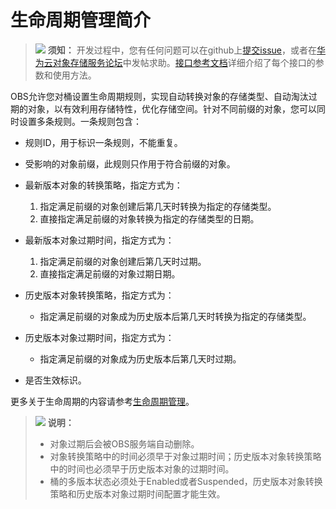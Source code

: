 # 生命周期管理简介<a name="obs_21_1101"></a>

>![](public_sys-resources/icon-notice.gif) **须知：** 
>开发过程中，您有任何问题可以在github上[提交issue](https://github.com/huaweicloud/huaweicloud-sdk-java-obs/issues)，或者在[华为云对象存储服务论坛](https://bbs.huaweicloud.com/forum/forum-620-1.html)中发帖求助。[接口参考文档](https://obssdk.obs.cn-north-1.myhuaweicloud.com/apidoc/cn/java/index.html)详细介绍了每个接口的参数和使用方法。

OBS允许您对桶设置生命周期规则，实现自动转换对象的存储类型、自动淘汰过期的对象，以有效利用存储特性，优化存储空间。针对不同前缀的对象，您可以同时设置多条规则。一条规则包含：

-   规则ID，用于标识一条规则，不能重复。
-   受影响的对象前缀，此规则只作用于符合前缀的对象。
-   最新版本对象的转换策略，指定方式为：
    1.  指定满足前缀的对象创建后第几天时转换为指定的存储类型。
    2.  直接指定满足前缀的对象转换为指定的存储类型的日期。

-   最新版本对象过期时间，指定方式为：
    1.  指定满足前缀的对象创建后第几天时过期。
    2.  直接指定满足前缀的对象过期日期。

-   历史版本对象转换策略，指定方式为：
    -   指定满足前缀的对象成为历史版本后第几天时转换为指定的存储类型。

-   历史版本对象过期时间，指定方式为：
    -   指定满足前缀的对象成为历史版本后第几天时过期。

-   是否生效标识。

更多关于生命周期的内容请参考[生命周期管理](https://support.huaweicloud.com/ugobs-obs/obs_41_0033.html)。

>![](public_sys-resources/icon-note.gif) **说明：** 
>-   对象过期后会被OBS服务端自动删除。
>-   对象转换策略中的时间必须早于对象过期时间；历史版本对象转换策略中的时间也必须早于历史版本对象的过期时间。
>-   桶的多版本状态必须处于Enabled或者Suspended，历史版本对象转换策略和历史版本对象过期时间配置才能生效。

